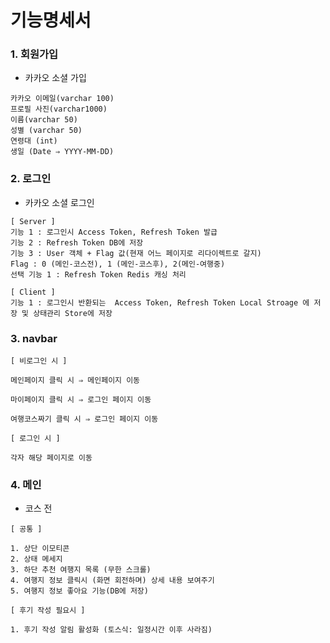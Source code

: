 # 기능명세서

### 1. 회원가입
- 카카오 소셜 가입
```
카카오 이메일(varchar 100)
프로필 사진(varchar1000)
이름(varchar 50)
성별 (varchar 50)
연령대 (int)
생일 (Date ⇒ YYYY-MM-DD)
```

### 2. 로그인
- 카카오 소셜 로그인
```
[ Server ]
기능 1 : 로그인시 Access Token, Refresh Token 발급
기능 2 : Refresh Token DB에 저장
기능 3 : User 객체 + Flag 값(현재 어느 페이지로 리다이렉트로 갈지)
Flag : 0 (메인-코스전), 1 (메인-코스후), 2(메인-여행중)
선택 기능 1 : Refresh Token Redis 캐싱 처리 

[ Client ] 
기능 1 : 로그인시 반환되는  Access Token, Refresh Token Local Stroage 에 저장 및 상태관리 Store에 저장
```

### 3. navbar

```
[ 비로그인 시 ]

메인페이지 클릭 시 ⇒ 메인페이지 이동

마이페이지 클릭 시 ⇒ 로그인 페이지 이동

여행코스짜기 클릭 시 ⇒ 로그인 페이지 이동

[ 로그인 시 ]

각자 해당 페이지로 이동
```

### 4. 메인


- 코스 전
```
[ 공통 ] 

1. 상단 이모티콘
2. 상태 메세지
3. 하단 추천 여행지 목록 (무한 스크롤)
4. 여행지 정보 클릭시 (화면 회전하며) 상세 내용 보여주기
5. 여행지 정보 좋아요 기능(DB에 저장)

[ 후기 작성 필요시 ]

1. 후기 작성 알림 활성화 (토스식: 일정시간 이후 사라짐)
```
